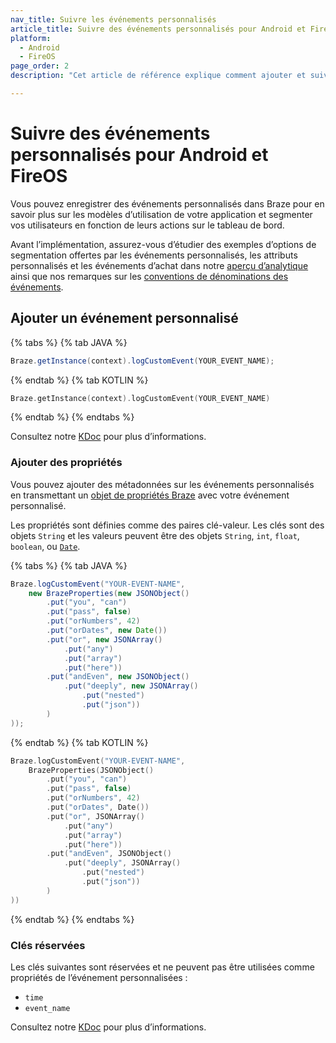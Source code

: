 ```yaml
---
nav_title: Suivre les événements personnalisés
article_title: Suivre des événements personnalisés pour Android et FireOS
platform: 
  - Android
  - FireOS
page_order: 2
description: "Cet article de référence explique comment ajouter et suivre des événements personnalisés pour votre application Android ou FireOS."

---
```


# Suivre des événements personnalisés pour Android et FireOS

Vous pouvez enregistrer des événements personnalisés dans Braze pour en savoir plus sur les modèles d’utilisation de votre application et segmenter vos utilisateurs en fonction de leurs actions sur le tableau de bord.

Avant l’implémentation, assurez-vous d’étudier des exemples d’options de segmentation offertes par les événements personnalisés, les attributs personnalisés et les événements d’achat dans notre [aperçu d’analytique][0] ainsi que nos remarques sur les [conventions de dénominations des événements]({{site.baseurl}}/user_guide/data_and_analytics/custom_data/event_naming_conventions/).

## Ajouter un événement personnalisé

{% tabs %}
{% tab JAVA %}

```java
Braze.getInstance(context).logCustomEvent(YOUR_EVENT_NAME);
```

{% endtab %}
{% tab KOTLIN %}

```kotlin
Braze.getInstance(context).logCustomEvent(YOUR_EVENT_NAME)
```

{% endtab %}
{% endtabs %}

Consultez notre [KDoc][2] pour plus d’informations.

### Ajouter des propriétés

Vous pouvez ajouter des métadonnées sur les événements personnalisés en transmettant un [objet de propriétés Braze][4] avec votre événement personnalisé.

Les propriétés sont définies comme des paires clé-valeur. Les clés sont des objets `String` et les valeurs peuvent être des objets `String`, `int`, `float`, `boolean`, ou [`Date`][3].

{% tabs %}
{% tab JAVA %}

```java
Braze.logCustomEvent("YOUR-EVENT-NAME",
    new BrazeProperties(new JSONObject()
        .put("you", "can")
        .put("pass", false)
        .put("orNumbers", 42)
        .put("orDates", new Date())
        .put("or", new JSONArray()
            .put("any")
            .put("array")
            .put("here"))
        .put("andEven", new JSONObject()
            .put("deeply", new JSONArray()
                .put("nested")
                .put("json"))
        )
));
```

{% endtab %}
{% tab KOTLIN %}

```kotlin
Braze.logCustomEvent("YOUR-EVENT-NAME",
    BrazeProperties(JSONObject()
        .put("you", "can")
        .put("pass", false)
        .put("orNumbers", 42)
        .put("orDates", Date())
        .put("or", JSONArray()
            .put("any")
            .put("array")
            .put("here"))
        .put("andEven", JSONObject()
            .put("deeply", JSONArray()
                .put("nested")
                .put("json"))
        )
))
```

{% endtab %}
{% endtabs %}

### Clés réservées

Les clés suivantes sont réservées et ne peuvent pas être utilisées comme propriétés de l’événement personnalisées :

- `time`
- `event_name`

Consultez notre [KDoc][2] pour plus d’informations.

[0]: {{site.baseurl}}/developer_guide/platform_wide/analytics_overview/#user-data-collection
[2]: https://braze-inc.github.io/braze-android-sdk/kdoc/braze-android-sdk/com.braze/-i-braze/log-custom-event.html
[3]: http://developer.android.com/reference/java/util/Date.html
[4]: https://braze-inc.github.io/braze-android-sdk/kdoc/braze-android-sdk/com.braze.models.outgoing/-braze-properties/index.html
